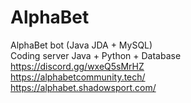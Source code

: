 # AlphaBet
AlphaBet bot (Java JDA + MySQL) </br>
Coding server Java + Python + Database </br>
https://discord.gg/wxeQ5sMrHZ </br>
https://alphabetcommunity.tech/ </br>
https://alphabet.shadowsport.com/ </br>



